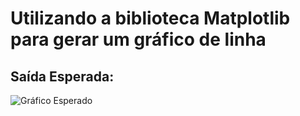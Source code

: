 # Utilizando a biblioteca Matplotlib para gerar um gráfico de linha

## Saída Esperada:
![Gráfico Esperado](../imagens/grafico1.png)

